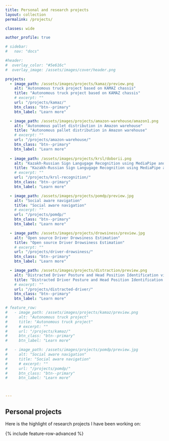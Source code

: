 ```yaml
---
title: Personal and research projects
layout: collection
permalink: /projects/

classes: wide

author_profile: true

# sidebar:
#   nav: "docs"

#header:
#  overlay_color: "#5e616c"
#  overlay_image: /assets/images/cover/header.png

projects: 
  - image_path: /assets/images/projects/kamaz/preview.png
    alt: "Autonomous truck project based on KAMAZ chassis"
    title: "Autonomous truck project based on KAMAZ chassis"
    # excerpt: ""
    url: "/projects/kamaz/"
    btn_class: "btn--primary"
    btn_label: "Learn more"

  - image_path: /assets/images/projects/amazon-warehouse/amazon1.png
    alt: "Autonomous pallet distribution in Amazon warehouse"
    title: "Autonomous pallet distribution in Amazon warehouse" 
    # excerpt: ""
    url: "/projects/amazon-warehouse/"
    btn_class: "btn--primary"
    btn_label: "Learn more"
  
  - image_path: /assets/images/projects/krsl/doborii.png
    alt: "Kazakh-Russian Sign Langugage Recognition using MediaPipe and LSTM"
    title: "Kazakh-Russian Sign Langugage Recognition using MediaPipe and LSTM"
    # excerpt: ""
    url: "/projects/krsl-recognition/"
    btn_class: "btn--primary"
    btn_label: "Learn more"   

  - image_path: /assets/images/projects/pomdp/preview.jpg
    alt: "Social aware navigation"
    title: "Social aware navigation"
    # excerpt: ""
    url: "/projects/pomdp/"
    btn_class: "btn--primary"
    btn_label: "Learn more"

  - image_path: /assets/images/projects/drowsiness/preview.jpg
    alt: "Open source Driver Drowsiness Estimation"
    title: "Open source Driver Drowsiness Estimation"
    # excerpt: ""
    url: "/projects/driver-drowsiness/"
    btn_class: "btn--primary"
    btn_label: "Learn more"

  - image_path: /assets/images/projects/distraction/preview.png
    alt: "Distracted Driver Posture and Head Position Identification via m-CNNs"
    title: "Distracted Driver Posture and Head Position Identification via m-CNNs"
    # excerpt: ""
    url: "/projects/distracted-driver/"
    btn_class: "btn--primary"
    btn_label: "Learn more"   

# feature_row:
#   - image_path: /assets/images/projects/kamaz/preview.png
#     alt: "Autonomous truck project"
#     title: "Autonomous truck project"
#     # excerpt: ""
#     url: "/projects/kamaz/"
#     btn_class: "btn--primary"
#     btn_label: "Learn more"

#   - image_path: /assets/images/projects/pomdp/preview.jpg
#     alt: "Social aware navigation"
#     title: "Social aware navigation"
#     # excerpt: ""
#     url: "/projects/pomdp/"
#     btn_class: "btn--primary"
#     btn_label: "Learn more"



---
```


## Personal projects
Here is the highlight of research projects I have been working on:

{% include feature-row-advanced %}

<!-- ## Research projects
Here is the highlight of research projects I have actively participated:

{% include feature_row %} -->

